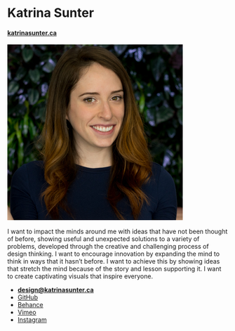 # Katrina Sunter

#### [katrinasunter.ca](https://katrinasunter.ca)

![](self-pic.jpg)

 I want to impact the minds around me with ideas that have not been thought of before, showing useful and unexpected solutions to a variety of problems, developed through the creative and challenging process of design thinking. I want to encourage innovation by expanding the mind to think in ways that it hasn’t before.
 I want to achieve this by showing ideas that stretch the  mind because of the story and lesson supporting it.
 I want to create captivating visuals that inspire everyone.

 - **[design@katrinasunter.ca](mailto:design@katrinasunter.ca)**
 - [GitHub](https://github.com/kattysun8)
 - [Behance](https://www.behance.net/KatSunter)
 - [Vimeo](https://vimeo.com/kattysun8)
 - [Instagram](https://www.instagram.com/kattysun8/)
